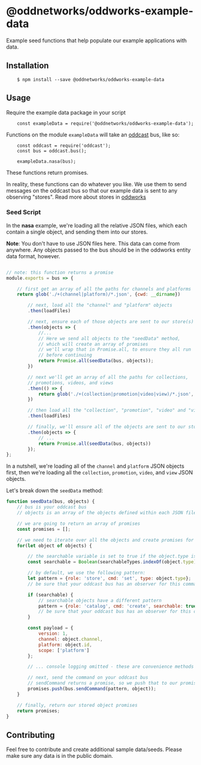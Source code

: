 # @oddnetworks/oddworks-example-data

Example seed functions that help populate our example applications with data.

## Installation

		$ npm install --save @oddnetworks/oddworks-example-data

## Usage

Require the example data package in your script

		const exampleData = require('@oddnetworks/oddworks-example-data');

Functions on the module `exampleData` will take an [oddcast](https://github.com/oddnetworks/oddcast) bus, like so:

		const oddcast = require('oddcast');
		const bus = oddcast.bus();

		exampleData.nasa(bus);

These functions return promises.

In reality, these functions can do whatever you like. We use them to send messages on the oddcast bus so that our example data is sent to any observing "stores". Read more about stores in [oddworks](https://gitlab.com/oddnetworks/oddworks/core)

### Seed Script

In the __nasa__ example, we're loading all the relative JSON files, which each contain a single object, and sending them into our stores.

__Note__: You don't have to use JSON files here. This data can come from anywhere. Any objects passed to the bus should be in the oddworks entity data format, however.

```js

// note: this function returns a promise
module.exports = bus => {

	// first get an array of all the paths for channels and platforms
	return glob('./+(channel|platform)/*.json', {cwd: __dirname})

		// next, load all the "channel" and "platform" objects
		.then(loadFiles)

		// next, ensure each of those objects are sent to our store(s)
		.then(objects => {
			//...
			// Here we send all objects to the "seedData" method,
			// which will create an array of promises
			// we'll wrap that in Promise.all, to ensure they all run
			// before continuing
			return Promise.all(seedData(bus, objects));
		})

		// next we'll get an array of all the paths for collections,
		// promotions, videos, and views
		.then(() => {
			return glob('./+(collection|promotion|video|view)/*.json', {cwd: __dirname});
		})

		// then load all the "collection", "promotion", "video" and "view" objects
		.then(loadFiles)

		// finally, we'll ensure all of the objects are sent to our store(e)
		.then(objects => {
			// ...
			return Promise.all(seedData(bus, objects))
		});
};
```

In a nutshell, we're loading all of the `channel` and `platform` JSON objects first, then we're loading all the `collection`, `promotion`, `video`, and `view` JSON objects.

Let's break down the `seedData` method:

```js
function seedData(bus, objects) {
	// bus is your oddcast bus
	// objects is an array of the objects defined within each JSON file

	// we are going to return an array of promises
	const promises = [];

	// we need to iterate over all the objects and create promises for each
	for(let object of objects) {

		// the searchable variable is set to true if the object.type is one of the searchableTypes
		const searchable = Boolean(searchableTypes.indexOf(object.type) + 1);

		// by default, we use the following pattern:
		let pattern = {role: 'store', cmd: 'set', type: object.type};
		// be sure that your oddcast bus has an observer for this command pattern

		if (searchable) {
			// searchable objects have a different pattern
			pattern = {role: 'catalog', cmd: 'create', searchable: true};
			// be sure that your oddcast bus has an observer for this command pattern
		}

		const payload = {
			version: 1,
			channel: object.channel,
			platform: object.id,
			scope: ['platform']
		};

		// ... console logging omitted - these are convenience methods

		// next, send the command on your oddcast bus
		// sendCommand returns a promise, so we push that to our promises array
		promises.push(bus.sendCommand(pattern, object));
	}

	// finally, return our stored object promises
	return promises;
}
```

## Contributing

Feel free to contribute and create additional sample data/seeds. Please make sure any data is in the public domain.
